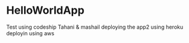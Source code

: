 # HelloWorldApp
Test using codeship
Tahani & mashail
deploying the app2 using heroku
deployin using aws


